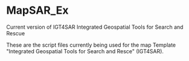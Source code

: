 MapSAR_Ex
=========

Current version of IGT4SAR
Integrated Geospatial Tools for Search and Rescue

These are the script files currently being used for the map Template "Integrated Geospatial Tools for Search and Resce" 
(IGT4SAR).
